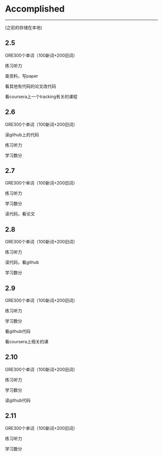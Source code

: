 # Accomplished
----------------
(之前的存储在本地)
## 2.5
GRE300个单词（100新词+200旧词）

练习听力

查资料，写paper

看其他有代码的论文改代码

看coursera上一个tracking有关的课程
## 2.6
GRE300个单词（100新词+200旧词）

读github上的代码

练习听力

学习数分
## 2.7
GRE300个单词（100新词+200旧词）

练习听力

学习数分

读代码，看论文
## 2.8
GRE300个单词（100新词+200旧词）

练习听力

读代码，看github

学习数分
## 2.9
GRE300个单词（100新词+200旧词）

练习听力

学习数分

看github代码

看coursera上相关的课
## 2.10
GRE300个单词（100新词+200旧词）

练习听力

学习数分

读github代码
## 2.11
GRE300个单词（100新词+200旧词）

练习听力

学习数分
